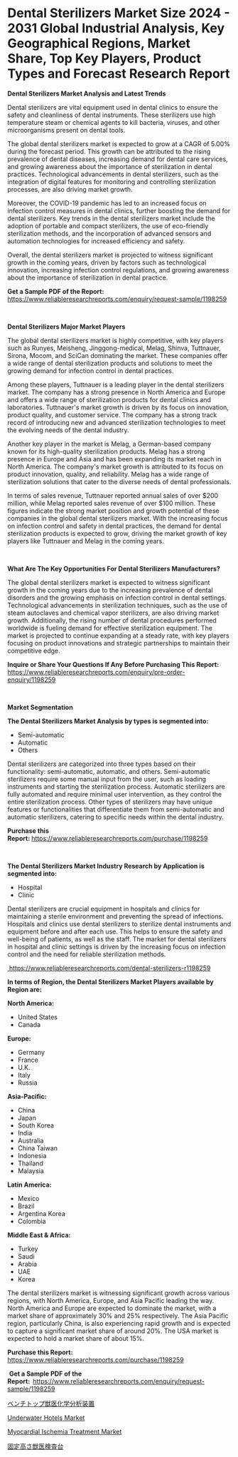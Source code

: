 <p><h1>Dental Sterilizers Market Size 2024 - 2031 Global Industrial Analysis, Key Geographical Regions, Market Share, Top Key Players, Product Types and Forecast Research Report</h1></p><p><strong>Dental Sterilizers Market Analysis and Latest Trends</strong></p>
<p><p>Dental sterilizers are vital equipment used in dental clinics to ensure the safety and cleanliness of dental instruments. These sterilizers use high temperature steam or chemical agents to kill bacteria, viruses, and other microorganisms present on dental tools.</p><p>The global dental sterilizers market is expected to grow at a CAGR of 5.00% during the forecast period. This growth can be attributed to the rising prevalence of dental diseases, increasing demand for dental care services, and growing awareness about the importance of sterilization in dental practices. Technological advancements in dental sterilizers, such as the integration of digital features for monitoring and controlling sterilization processes, are also driving market growth.</p><p>Moreover, the COVID-19 pandemic has led to an increased focus on infection control measures in dental clinics, further boosting the demand for dental sterilizers. Key trends in the dental sterilizers market include the adoption of portable and compact sterilizers, the use of eco-friendly sterilization methods, and the incorporation of advanced sensors and automation technologies for increased efficiency and safety.</p><p>Overall, the dental sterilizers market is projected to witness significant growth in the coming years, driven by factors such as technological innovation, increasing infection control regulations, and growing awareness about the importance of sterilization in dental practice.</p></p>
<p><strong>Get a Sample PDF of the Report:&nbsp;</strong> <a href="https://www.reliableresearchreports.com/enquiry/request-sample/1198259">https://www.reliableresearchreports.com/enquiry/request-sample/1198259</a></p>
<p>&nbsp;</p>
<p><strong>Dental Sterilizers Major Market Players</strong></p>
<p><p>The global dental sterilizers market is highly competitive, with key players such as Runyes, Meisheng, Jinggong-medical, Melag, Shinva, Tuttnauer, Sirona, Mocom, and SciCan dominating the market. These companies offer a wide range of dental sterilization products and solutions to meet the growing demand for infection control in dental practices.</p><p>Among these players, Tuttnauer is a leading player in the dental sterilizers market. The company has a strong presence in North America and Europe and offers a wide range of sterilization products for dental clinics and laboratories. Tuttnauer's market growth is driven by its focus on innovation, product quality, and customer service. The company has a strong track record of introducing new and advanced sterilization technologies to meet the evolving needs of the dental industry.</p><p>Another key player in the market is Melag, a German-based company known for its high-quality sterilization products. Melag has a strong presence in Europe and Asia and has been expanding its market reach in North America. The company's market growth is attributed to its focus on product innovation, quality, and reliability. Melag has a wide range of sterilization solutions that cater to the diverse needs of dental professionals.</p><p>In terms of sales revenue, Tuttnauer reported annual sales of over $200 million, while Melag reported sales revenue of over $100 million. These figures indicate the strong market position and growth potential of these companies in the global dental sterilizers market. With the increasing focus on infection control and safety in dental practices, the demand for dental sterilization products is expected to grow, driving the market growth of key players like Tuttnauer and Melag in the coming years.</p></p>
<p>&nbsp;</p>
<p><strong>What Are The Key Opportunities For Dental Sterilizers Manufacturers?</strong></p>
<p><p>The global dental sterilizers market is expected to witness significant growth in the coming years due to the increasing prevalence of dental disorders and the growing emphasis on infection control in dental settings. Technological advancements in sterilization techniques, such as the use of steam autoclaves and chemical vapor sterilizers, are also driving market growth. Additionally, the rising number of dental procedures performed worldwide is fueling demand for effective sterilization equipment. The market is projected to continue expanding at a steady rate, with key players focusing on product innovations and strategic partnerships to maintain their competitive edge.</p></p>
<p><strong>Inquire or Share Your Questions If Any Before Purchasing This Report:</strong> <a href="https://www.reliableresearchreports.com/enquiry/pre-order-enquiry/1198259">https://www.reliableresearchreports.com/enquiry/pre-order-enquiry/1198259</a></p>
<p>&nbsp;</p>
<p><strong>Market Segmentation</strong></p>
<p><strong>The Dental Sterilizers Market Analysis by types is segmented into:</strong></p>
<p><ul><li>Semi-automatic</li><li>Automatic</li><li>Others</li></ul></p>
<p><p>Dental sterilizers are categorized into three types based on their functionality: semi-automatic, automatic, and others. Semi-automatic sterilizers require some manual input from the user, such as loading instruments and starting the sterilization process. Automatic sterilizers are fully automated and require minimal user intervention, as they control the entire sterilization process. Other types of sterilizers may have unique features or functionalities that differentiate them from semi-automatic and automatic sterilizers, catering to specific needs within the dental industry.</p></p>
<p><strong>Purchase this Report:&nbsp;</strong><a href="https://www.reliableresearchreports.com/purchase/1198259">https://www.reliableresearchreports.com/purchase/1198259</a></p>
<p>&nbsp;</p>
<p><strong>The Dental Sterilizers Market Industry Research by Application is segmented into:</strong></p>
<p><ul><li>Hospital</li><li>Clinic</li></ul></p>
<p><p>Dental sterilizers are crucial equipment in hospitals and clinics for maintaining a sterile environment and preventing the spread of infections. Hospitals and clinics use dental sterilizers to sterilize dental instruments and equipment before and after each use. This helps to ensure the safety and well-being of patients, as well as the staff. The market for dental sterilizers in hospital and clinic settings is driven by the increasing focus on infection control and the need for reliable sterilization methods.</p></p>
<p><a href="https://www.reliableresearchreports.com/dental-sterilizers-r1198259">&nbsp;https://www.reliableresearchreports.com/dental-sterilizers-r1198259</a></p>
<p><strong>In terms of Region, the Dental Sterilizers Market Players available by Region are:</strong></p>
<p>
    <p> <strong> North America: </strong>
        <ul>
            <li>United States</li>
            <li>Canada</li>
        </ul>
        </p> 
    <p> <strong> Europe: </strong>
        <ul>
            <li>Germany</li>
            <li>France</li>
            <li>U.K.</li>
            <li>Italy</li>
            <li>Russia</li>
        </ul>
        </p> 
    <p> <strong> Asia-Pacific: </strong>
        <ul>
            <li>China</li>
            <li>Japan</li>
            <li>South Korea</li>
            <li>India</li>
            <li>Australia</li>
            <li>China Taiwan</li>
            <li>Indonesia</li>
            <li>Thailand</li>
            <li>Malaysia</li>
        </ul>
        </p> 
    <p> <strong> Latin America: </strong>
        <ul>
            <li>Mexico</li>
            <li>Brazil</li>
            <li>Argentina Korea</li>
            <li>Colombia</li>
        </ul>
        </p> 
    <p> <strong> Middle East & Africa: </strong>
        <ul>
            <li>Turkey</li>
            <li>Saudi</li>
            <li>Arabia</li>
            <li>UAE</li>
            <li>Korea</li>
        </ul>
    </p>
    </p>
<p><p>The dental sterilizers market is witnessing significant growth across various regions, with North America, Europe, and Asia Pacific leading the way. North America and Europe are expected to dominate the market, with a market share of approximately 30% and 25% respectively. The Asia Pacific region, particularly China, is also experiencing rapid growth and is expected to capture a significant market share of around 20%. The USA market is expected to hold a market share of about 15%.</p></p>
<p><strong>Purchase this Report: </strong><a href="https://www.reliableresearchreports.com/purchase/1198259">https://www.reliableresearchreports.com/purchase/1198259</a></p>
<p>&nbsp;<strong>Get a Sample PDF of the Report:&nbsp;&nbsp;</strong><a href="https://www.reliableresearchreports.com/enquiry/request-sample/1198259">https://www.reliableresearchreports.com/enquiry/request-sample/1198259</a></p>
<p><strong></strong></p>
<p><p><a href="https://github.com/BoydYundt1/Market-Research-Report-List-2/blob/main/7396708177136.md">ベンチトップ獣医化学分析装置</a></p><p><a href="https://github.com/Valeridd446677/Market-Research-Report-List-1/blob/main/underwater-hotels-market.md">Underwater Hotels Market</a></p><p><a href="https://github.com/bushilahore52/Market-Research-Report-List-1/blob/main/myocardial-ischemia-treatment-market.md">Myocardial Ischemia Treatment Market</a></p><p><a href="https://github.com/dathomson6534/Market-Research-Report-List-2/blob/main/3639367177135.md">固定高さ獣医検査台</a></p></p>